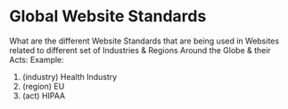 # Global Website Standards
What are the different Website Standards that are being used in Websites related to different set of Industries & Regions Around the Globe & their Acts:
Example:
1. (industry) Health Industry
2. (region) EU
3. (act) HIPAA
